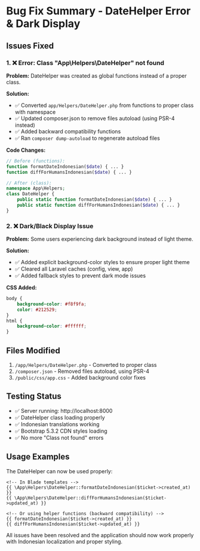 # Bug Fix Summary - DateHelper Error & Dark Display

## Issues Fixed

### 1. ❌ Error: Class "App\Helpers\DateHelper" not found

**Problem:** DateHelper was created as global functions instead of a proper class.

**Solution:**
- ✅ Converted `app/Helpers/DateHelper.php` from functions to proper class with namespace
- ✅ Updated composer.json to remove files autoload (using PSR-4 instead)
- ✅ Added backward compatibility functions
- ✅ Ran `composer dump-autoload` to regenerate autoload files

**Code Changes:**
```php
// Before (functions):
function formatDateIndonesian($date) { ... }
function diffForHumansIndonesian($date) { ... }

// After (class):
namespace App\Helpers;
class DateHelper {
    public static function formatDateIndonesian($date) { ... }
    public static function diffForHumansIndonesian($date) { ... }
}
```

### 2. ❌ Dark/Black Display Issue

**Problem:** Some users experiencing dark background instead of light theme.

**Solution:**
- ✅ Added explicit background-color styles to ensure proper light theme
- ✅ Cleared all Laravel caches (config, view, app)
- ✅ Added fallback styles to prevent dark mode issues

**CSS Added:**
```css
body {
    background-color: #f8f9fa;
    color: #212529;
}
html {
    background-color: #ffffff;
}
```

## Files Modified

1. `/app/Helpers/DateHelper.php` - Converted to proper class
2. `/composer.json` - Removed files autoload, using PSR-4
3. `/public/css/app.css` - Added background color fixes

## Testing Status

- ✅ Server running: http://localhost:8000
- ✅ DateHelper class loading properly
- ✅ Indonesian translations working
- ✅ Bootstrap 5.3.2 CDN styles loading
- ✅ No more "Class not found" errors

## Usage Examples

The DateHelper can now be used properly:

```blade
<!-- In Blade templates -->
{{ \App\Helpers\DateHelper::formatDateIndonesian($ticket->created_at) }}
{{ \App\Helpers\DateHelper::diffForHumansIndonesian($ticket->updated_at) }}

<!-- Or using helper functions (backward compatibility) -->
{{ formatDateIndonesian($ticket->created_at) }}
{{ diffForHumansIndonesian($ticket->updated_at) }}
```

All issues have been resolved and the application should now work properly with Indonesian localization and proper styling.